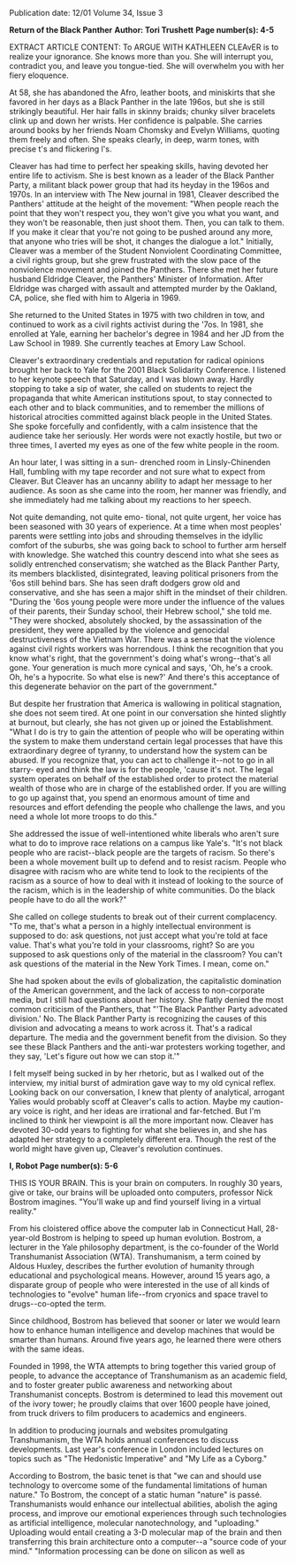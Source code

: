 Publication date: 12/01
Volume 34, Issue 3

**Return of the Black Panther**
**Author: Tori Trushett**
**Page number(s): 4-5**

EXTRACT ARTICLE CONTENT:
To ARGUE WITH KATHLEEN CLEAvER is to 
realize your ignorance. She knows more than 
you. She will interrupt you, contradict you, 
and leave you tongue-tied. She will overwhelm you with her fiery eloquence. 

At 58, she has abandoned the Afro, 
leather boots, and miniskirts that she favored 
in her days as a Black Panther in the late 
196os, but she is still strikingly beautiful. Her 
hair falls in skinny braids; chunky silver 
bracelets clink up and down her wrists. Her 
confidence is palpable. She carries around 
books by her friends Noam Chomsky and 
Evelyn Williams, quoting them freely and 
often. She speaks clearly, in deep, warm tones, 
with precise t's and flickering l's. 

Cleaver has had time to perfect her 
speaking skills, having devoted her entire life 
to activism. She is best known as a leader of 
the Black Panther Party, a militant black 
power group that had its heyday in the 196os 
and 1970s. In an interview with The New 
journal in 1981, Cleaver described the 
Panthers' attitude at the height of the movement: "When people reach the point that 
they won't respect you, they won't give you 
what you want, and they won't be reasonable, 
then just shoot them. Then, you can talk to 
them. If you make it clear that you're not 
going to be pushed around any more, that 
anyone who tries will be shot, it changes the 
dialogue a lot." Initially, Cleaver was a member of the Student Nonviolent Coordinating 
Committee, a civil rights group, but she grew 
frustrated with the slow pace of the nonviolence movement and joined the Panthers. 
There she met her future husband Eldridge 
Cleaver, the Panthers' Minister of 
Information. After Eldridge was charged with 
assault and attempted murder by the 
Oakland, CA, police, she fled with him to 
Algeria in 1969. 

She returned to the United States in 1975 
with two children in tow, and continued to 
work as a civil rights activist during the '7os. 
In 1981, she enrolled at Yale, earning her bachelor's degree in 1984 and her JD from the Law 
School in 1989. She currently teaches at 
Emory Law School. 

Cleaver's extraordinary credentials and 
reputation for radical opinions brought her 
back to Yale for the 2001 Black Solidarity 
Conference. I listened to her keynote speech 
that Saturday, and I was blown away. Hardly 
stopping to take a sip of water, she called on 
students to reject the propaganda that white 
American institutions spout, to stay connected to each other and to black communities, 
and to remember the millions of historical 
atrocities committed against black people in 
the United States. She spoke forcefully and 
confidently, with a calm insistence that the 
audience take her seriously. Her words were 
not exactly hostile, but two or three times, I 
averted my eyes as one of the few white people in the room. 

An hour later, I was sitting in a sun-
drenched room in Linsly-Chinenden Hall, 
fumbling with my tape recorder and not sure 
what to expect from Cleaver. But Cleaver has 
an uncanny ability to adapt her message to 
her audience. As soon as she came into the 
room, her manner was friendly, and she 
immediately had me talking about my reactions to her speech. 

Not quite demanding, not quite emo-
tional, not quite urgent, her voice has been 
seasoned with 30 years of experience. At a 
time when most peoples' parents were settling 
into jobs and shrouding themselves in the 
idyllic comfort of the suburbs, she was going 
back to school to further arm herself with 
knowledge. She watched this country 
descend into what she sees as solidly 
entrenched conservatism; she watched as the 
Black Panther Party, its members blacklisted, 
disintegrated, leaving political prisoners from 
the '6os still behind bars. She has seen draft 
dodgers grow old and conservative, and she 
has seen a major shift in the mindset of their 
children. "During the '6os young people were 
more under the influence of the values of 
their parents, their Sunday school, their 
Hebrew school," she told me. "They were 
shocked, absolutely shocked, by the assassination of the president, they were appalled by 
the violence and genocidal destructiveness of 
the Vietnam War. There was a sense that the 
violence against civil rights workers was horrendous. I think the recognition that you 
know what's right, that the government's 
doing what's wrong--that's all gone. Your 
generation is much more cynical and says, 
'Oh, he's a crook. Oh, he's a hypocrite. So 
what else is new?' And there's this acceptance 
of this degenerate behavior on the part of the 
government." 

But despite her frustration that America 
is wallowing in political stagnation, she does 
not seem tired. At one point in our conversation she hinted slightly at burnout, but clearly, she has not given up or joined the 
Establishment. "What I do is try to gain the 
attention of people who will be operating 
within the system to make them understand 
certain legal processes that have this extraordinary degree of tyranny, to understand how 
the system can be abused. If you 
recognize that, you can act to challenge it--not to go in all starry-
eyed and think the law is for the 
people, 'cause it's not. The legal system 
operates on behalf of the established 
order to protect the material 
wealth of those who are in charge 
of the established order. If you are 
willing to go up against that, you 
spend an enormous amount of 
time and resources and effort 
defending the people who challenge the laws, and you need a 
whole lot more troops to do this." 

She addressed the issue of 
well-intentioned white liberals who 
aren't sure what to do to improve 
race relations on a campus like 
Yale's. "It's not black people who 
are racist--black people are the targets of racism. So there's been a 
whole movement built up to 
defend and to resist racism. People who disagree with racism who are white tend to look 
to the recipients of the racism as a source of 
how to deal with it instead of looking to the 
source of the racism, which is in the leadership of white communities. Do the black people have to do all the work?" 

She called on college students to break 
out of their current complacency. "To me, 
that's what a person in a highly intellectual 
environment is supposed to do: ask questions, 
not just accept what you're told at face value. 
That's what you're told in your classrooms, 
right? So are you supposed to ask questions 
only of the material in the classroom? You 
can't ask questions of the material in the New 
York Times. I mean, come on." 


She had spoken about the evils of globalization, the capitalistic domination of the 
American government, and the lack of access 
to non-corporate media, but I still had questions about her history. She flatly denied the 
most common criticism of the Panthers, that 
"'The Black Panther Party advocated division.' No. The Black Panther Party is recognizing the causes of this division and advocating a means to work across it. That's a radical 
departure. The media and the government 
benefit from the division. So they see these 
Black Panthers and the anti-war protesters 
working together, and they say, 'Let's figure 
out how we can stop it.'" 

I felt myself being sucked in by her 
rhetoric, but as I walked out of the interview, 
my initial burst of admiration gave way to my 
old cynical reflex. Looking back on our conversation, I knew that plenty of analytical, 
arrogant Yalies would probably scoff at 
Cleaver's calls to action. Maybe my caution-
ary voice is right, and her ideas are irrational 
and far-fetched. But I'm inclined to think her 
viewpoint is all the more important now. 
Cleaver has devoted 30-odd years to fighting 
for what she believes in, and she has adapted 
her strategy to a completely different era. 
Though the rest of the world might have 
given up, Cleaver's revolution continues. 


**I, Robot**
**Page number(s): 5-6**

THIS IS YOUR BRAIN. This is your brain on 
computers. In roughly 30 years, give or take, 
our brains will be uploaded onto computers, 
professor Nick Bostrom imagines. "You'll 
wake up and find yourself living in a virtual 
reality." 

From his cloistered office above the computer lab in Connecticut Hall, 28-year-old 
Bostrom is helping to speed up human evolution. Bostrom, a lecturer in the Yale philosophy department, is the co-founder of the 
World Transhumanist Association (WTA). 
Transhumanism, a term coined by Aldous 
Huxley, describes the further evolution of 
humanity through educational and psychological means. However, around 15 years ago, 
a disparate group of people who were interested in the use of all kinds of technologies to 
"evolve" human life--from cryonics and 
space travel to drugs--co-opted the term. 

Since childhood, Bostrom has believed that 
sooner or later we would learn how to 
enhance human intelligence and develop 
machines that would be smarter than 
humans. Around five years ago, he learned 
there were others with the same ideas. 

Founded in 1998, the WTA attempts to 
bring together this varied group of people, to 
advance the acceptance of Transhumanism as 
an academic field, and to foster greater public 
awareness and networking about 
Transhumanist concepts. Bostrom is determined to lead this movement out of the ivory 
tower; he proudly claims that over 1600 people have joined, from truck drivers to film 
producers to academics and engineers. 

In addition to producing journals 
and 
websites 
promulgating 
Transhumanism, the WTA holds annual conferences to discuss developments. Last year's 
conference in London included lectures on 
topics such as "The Hedonistic Imperative" 
and "My Life as a Cyborg." 

According to Bostrom, the basic tenet is 
that "we can and should use technology to 
overcome some of the fundamental limitations of human nature." To Bostrom, the 
concept of a static human "nature" is passé. 
Transhumanists would enhance our intellectual abilities, abolish the aging process, and 
improve our emotional experiences through 
such technologies as artificial intelligence, 
molecular nanotechnology, and "uploading." 
Uploading would entail creating a 3-D molecular map of the brain and then transferring 
this brain architecture onto a computer--a 
"source code of your mind." "Information 
processing can be done on silicon as well as